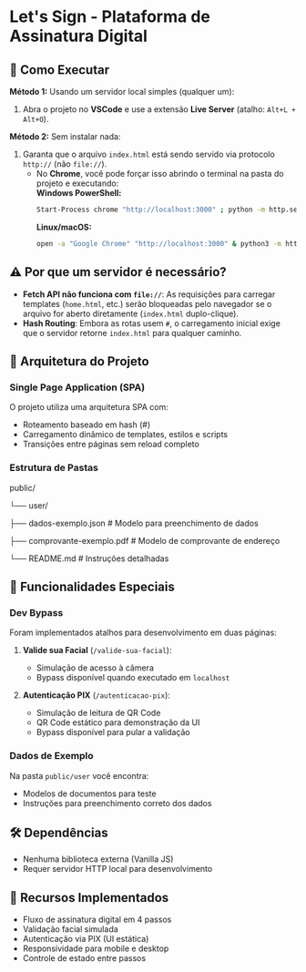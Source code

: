# Let's Sign - Plataforma de Assinatura Digital

## 🚀 Como Executar

**Método 1:** Usando um servidor local simples (qualquer um):
1. Abra o projeto no **VSCode** e use a extensão **Live Server** (atalho: `Alt+L + Alt+O`).

**Método 2:** Sem instalar nada:
1. Garanta que o arquivo `index.html` está sendo servido via protocolo `http://` (não `file://`).  
   - No **Chrome**, você pode forçar isso abrindo o terminal na pasta do projeto e executando:  
     **Windows PowerShell:**
     ```bash
     Start-Process chrome "http://localhost:3000" ; python -m http.server 3000
     ```
     **Linux/macOS:**
     ```bash
     open -a "Google Chrome" "http://localhost:3000" & python3 -m http.server 3000
     ```

## ⚠️ Por que um servidor é necessário?
- **Fetch API não funciona com `file://`**: As requisições para carregar templates (`home.html`, etc.) serão bloqueadas pelo navegador se o arquivo for aberto diretamente (`index.html` duplo-clique).
- **Hash Routing**: Embora as rotas usem `#`, o carregamento inicial exige que o servidor retorne `index.html` para qualquer caminho.

## 📌 Arquitetura do Projeto

### Single Page Application (SPA)
O projeto utiliza uma arquitetura SPA com:
- Roteamento baseado em hash (#)
- Carregamento dinâmico de templates, estilos e scripts
- Transições entre páginas sem reload completo

### Estrutura de Pastas
public/

└── user/

├── dados-exemplo.json # Modelo para preenchimento de dados

├── comprovante-exemplo.pdf # Modelo de comprovante de endereço

└── README.md # Instruções detalhadas


## 🔧 Funcionalidades Especiais

### Dev Bypass
Foram implementados atalhos para desenvolvimento em duas páginas:

1. **Valide sua Facial** (`/valide-sua-facial`):
   - Simulação de acesso à câmera
   - Bypass disponível quando executado em `localhost`

2. **Autenticação PIX** (`/autenticacao-pix`):
   - Simulação de leitura de QR Code
   - QR Code estático para demonstração da UI
   - Bypass disponível para pular a validação

### Dados de Exemplo
Na pasta `public/user` você encontra:
- Modelos de documentos para teste
- Instruções para preenchimento correto dos dados

## 🛠️ Dependências
- Nenhuma biblioteca externa (Vanilla JS)
- Requer servidor HTTP local para desenvolvimento

## 🌟 Recursos Implementados
- Fluxo de assinatura digital em 4 passos
- Validação facial simulada
- Autenticação via PIX (UI estática)
- Responsividade para mobile e desktop
- Controle de estado entre passos